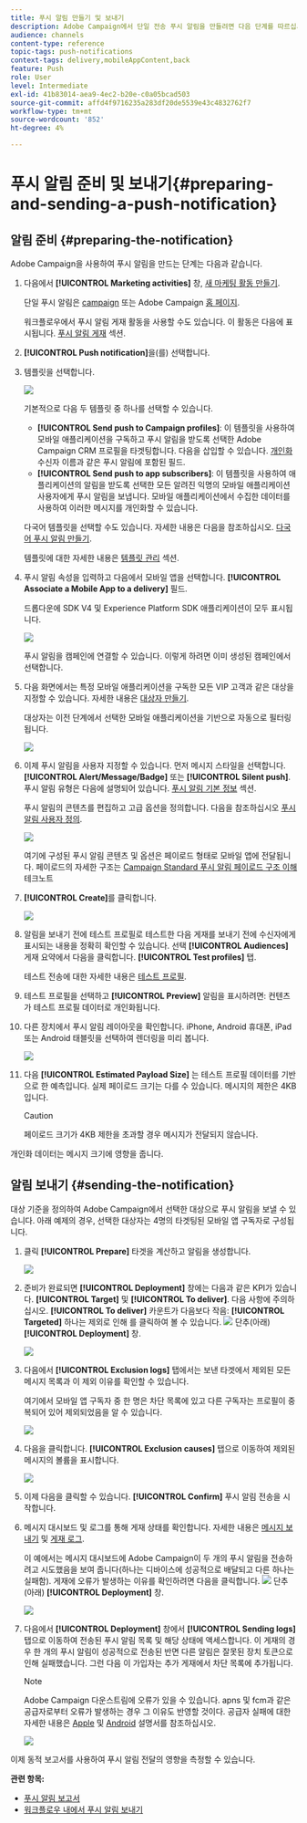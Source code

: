 ```yaml
---
title: 푸시 알림 만들기 및 보내기
description: Adobe Campaign에서 단일 전송 푸시 알림을 만들려면 다음 단계를 따르십시오.
audience: channels
content-type: reference
topic-tags: push-notifications
context-tags: delivery,mobileAppContent,back
feature: Push
role: User
level: Intermediate
exl-id: 41b83014-aea9-4ec2-b20e-c0a05bcad503
source-git-commit: affd4f9716235a283df20de5539e43c4832762f7
workflow-type: tm+mt
source-wordcount: '852'
ht-degree: 4%

---
```


# 푸시 알림 준비 및 보내기{#preparing-and-sending-a-push-notification}

## 알림 준비 {#preparing-the-notification}

Adobe Campaign을 사용하여 푸시 알림을 만드는 단계는 다음과 같습니다.

1. 다음에서 **[!UICONTROL Marketing activities]** 창, [새 마케팅 활동 만들기](../../start/using/marketing-activities.md#creating-a-marketing-activity).

   단일 푸시 알림은 [campaign](../../start/using/marketing-activities.md#creating-a-marketing-activity) 또는 Adobe Campaign [홈 페이지](../../start/using/interface-description.md#home-page).

   워크플로우에서 푸시 알림 게재 활동을 사용할 수도 있습니다. 이 활동은 다음에 표시됩니다. [푸시 알림 게재](../../automating/using/push-notification-delivery.md) 섹션.

1. **[!UICONTROL Push notification]**&#x200B;을(를) 선택합니다.
1. 템플릿을 선택합니다.

   ![](assets/push_notif_type.png)

   기본적으로 다음 두 템플릿 중 하나를 선택할 수 있습니다.

   * **[!UICONTROL Send push to Campaign profiles]**: 이 템플릿을 사용하여 모바일 애플리케이션을 구독하고 푸시 알림을 받도록 선택한 Adobe Campaign CRM 프로필을 타겟팅합니다. 다음을 삽입할 수 있습니다. [개인화](../../designing/using/personalization.md#inserting-a-personalization-field) 수신자 이름과 같은 푸시 알림에 포함된 필드.
   * **[!UICONTROL Send push to app subscribers]**: 이 템플릿을 사용하여 애플리케이션의 알림을 받도록 선택한 모든 알려진 익명의 모바일 애플리케이션 사용자에게 푸시 알림을 보냅니다. 모바일 애플리케이션에서 수집한 데이터를 사용하여 이러한 메시지를 개인화할 수 있습니다.

   다국어 템플릿을 선택할 수도 있습니다. 자세한 내용은 다음을 참조하십시오. [다국어 푸시 알림 만들기](../../channels/using/creating-a-multilingual-push-notification.md).

   템플릿에 대한 자세한 내용은 [템플릿 관리](../../start/using/marketing-activity-templates.md) 섹션.

1. 푸시 알림 속성을 입력하고 다음에서 모바일 앱을 선택합니다. **[!UICONTROL Associate a Mobile App to a delivery]** 필드.

   드롭다운에 SDK V4 및 Experience Platform SDK 애플리케이션이 모두 표시됩니다.

   ![](assets/push_notif_properties.png)

   푸시 알림을 캠페인에 연결할 수 있습니다. 이렇게 하려면 이미 생성된 캠페인에서 선택합니다.

1. 다음 화면에서는 특정 모바일 애플리케이션을 구독한 모든 VIP 고객과 같은 대상을 지정할 수 있습니다. 자세한 내용은 [대상자 만들기](../../audiences/using/creating-audiences.md).

   대상자는 이전 단계에서 선택한 모바일 애플리케이션을 기반으로 자동으로 필터링됩니다.

   ![](assets/push_notif_audience.png)

1. 이제 푸시 알림을 사용자 지정할 수 있습니다. 먼저 메시지 스타일을 선택합니다. **[!UICONTROL Alert/Message/Badge]** 또는 **[!UICONTROL Silent push]**. 푸시 알림 유형은 다음에 설명되어 있습니다. [푸시 알림 기본 정보](../../channels/using/about-push-notifications.md) 섹션.

   푸시 알림의 콘텐츠를 편집하고 고급 옵션을 정의합니다. 다음을 참조하십시오 [푸시 알림 사용자 정의](../../channels/using/customizing-a-push-notification.md).

   ![](assets/push_notif_content.png)

   여기에 구성된 푸시 알림 콘텐츠 및 옵션은 페이로드 형태로 모바일 앱에 전달됩니다. 페이로드의 자세한 구조는 [Campaign Standard 푸시 알림 페이로드 구조 이해](../../administration/using/push-payload.md) 테크노트

1. **[!UICONTROL Create]**&#x200B;를 클릭합니다.

   ![](assets/push_notif_content_2.png)

1. 알림을 보내기 전에 테스트 프로필로 테스트한 다음 게재를 보내기 전에 수신자에게 표시되는 내용을 정확히 확인할 수 있습니다. 선택 **[!UICONTROL Audiences]** 게재 요약에서 다음을 클릭합니다. **[!UICONTROL Test profiles]** 탭.

   테스트 전송에 대한 자세한 내용은 [테스트 프로필](../../sending/using/sending-proofs.md).

1. 테스트 프로필을 선택하고 **[!UICONTROL Preview]** 알림을 표시하려면: 컨텐츠가 테스트 프로필 데이터로 개인화됩니다.
1. 다른 장치에서 푸시 알림 레이아웃을 확인합니다. iPhone, Android 휴대폰, iPad 또는 Android 태블릿을 선택하여 렌더링을 미리 봅니다.

   ![](assets/push_notif_preview.png)

1. 다음 **[!UICONTROL Estimated Payload Size]** 는 테스트 프로필 데이터를 기반으로 한 예측입니다. 실제 페이로드 크기는 다를 수 있습니다. 메시지의 제한은 4KB입니다.

   >[!CAUTION]
   >
   >페이로드 크기가 4KB 제한을 초과할 경우 메시지가 전달되지 않습니다.

개인화 데이터는 메시지 크기에 영향을 줍니다.

## 알림 보내기 {#sending-the-notification}

대상 기준을 정의하여 Adobe Campaign에서 선택한 대상으로 푸시 알림을 보낼 수 있습니다. 아래 예제의 경우, 선택한 대상자는 4명의 타겟팅된 모바일 앱 구독자로 구성됩니다.

1. 클릭 **[!UICONTROL Prepare]** 타겟을 계산하고 알림을 생성합니다.

   ![](assets/push_send_1.png)

1. 준비가 완료되면 **[!UICONTROL Deployment]** 창에는 다음과 같은 KPI가 있습니다. **[!UICONTROL Target]** 및 **[!UICONTROL To deliver]**. 다음 사항에 주의하십시오. **[!UICONTROL To deliver]** 카운트가 다음보다 작음: **[!UICONTROL Targeted]** 하나는 제외로 인해 를 클릭하여 볼 수 있습니다. ![](assets/lp_link_properties.png) 단추(아래) **[!UICONTROL Deployment]** 창.

   ![](assets/push_send_2.png)

1. 다음에서 **[!UICONTROL Exclusion logs]** 탭에서는 보낸 타겟에서 제외된 모든 메시지 목록과 이 제외 이유를 확인할 수 있습니다.

   여기에서 모바일 앱 구독자 중 한 명은 차단 목록에 있고 다른 구독자는 프로필이 중복되어 있어 제외되었음을 알 수 있습니다.

   ![](assets/push_send_5.png)

1. 다음을 클릭합니다. **[!UICONTROL Exclusion causes]** 탭으로 이동하여 제외된 메시지의 볼륨을 표시합니다.

   ![](assets/push_send_7.png)

1. 이제 다음을 클릭할 수 있습니다. **[!UICONTROL Confirm]** 푸시 알림 전송을 시작합니다.
1. 메시지 대시보드 및 로그를 통해 게재 상태를 확인합니다. 자세한 내용은 [메시지 보내기](../../sending/using/confirming-the-send.md) 및 [게재 로그](../../sending/using/monitoring-a-delivery.md#delivery-logs).

   이 예에서는 메시지 대시보드에 Adobe Campaign이 두 개의 푸시 알림을 전송하려고 시도했음을 보여 줍니다(하나는 디바이스에 성공적으로 배달되고 다른 하나는 실패함). 게재에 오류가 발생하는 이유를 확인하려면 다음을 클릭합니다. ![](assets/lp_link_properties.png) 단추(아래) **[!UICONTROL Deployment]** 창.

   ![](assets/push_send_4.png)

1. 다음에서 **[!UICONTROL Deployment]** 창에서 **[!UICONTROL Sending logs]** 탭으로 이동하여 전송된 푸시 알림 목록 및 해당 상태에 액세스합니다. 이 게재의 경우 한 개의 푸시 알림이 성공적으로 전송된 반면 다른 알림은 잘못된 장치 토큰으로 인해 실패했습니다. 그런 다음 이 가입자는 추가 게재에서 차단 목록에 추가됩니다.

   >[!NOTE]
   >
   >Adobe Campaign 다운스트림에 오류가 있을 수 있습니다. apns 및 fcm과 같은 공급자로부터 오류가 발생하는 경우 그 이유도 반영할 것이다. 공급자 실패에 대한 자세한 내용은 [Apple](https://developer.apple.com/library/content/documentation/NetworkingInternet/Conceptual/RemoteNotificationsPG/CommunicatingwithAPNs.html) 및 [Android](https://firebase.google.com/docs/cloud-messaging/http-server-ref) 설명서를 참조하십시오.

   ![](assets/push_send_6.png)

이제 동적 보고서를 사용하여 푸시 알림 전달의 영향을 측정할 수 있습니다.

**관련 항목:**

* [푸시 알림 보고서](../../reporting/using/push-notification-report.md)
* [워크플로우 내에서 푸시 알림 보내기](../../automating/using/push-notification-delivery.md)
